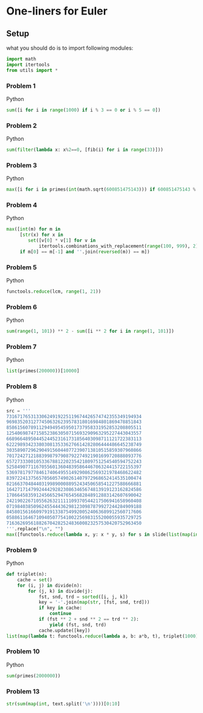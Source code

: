 One-liners for Euler
=======

## Setup

what you should do is to import following modules:
```python
import math
import itertools
from utils import *
```


### Problem 1

Python
```python
sum([i for i in range(1000) if i % 3 == 0 or i % 5 == 0])
```

### Problem 2

Python
```python
sum(filter(lambda x: x%2==0, [fib(i) for i in range(33)]))
```

### Problem 3

Python
```python
max([i for i in primes(int(math.sqrt(600851475143))) if 600851475143 % i ==0 ])
```

### Problem 4

Python
```python
max([int(m) for m in
     [str(x) for x in
        set([v[0] * v[1] for v in
            itertools.combinations_with_replacement(range(100, 999), 2)])]
     if m[0] == m[-1] and ''.join(reversed(m)) == m])
```

### Problem 5

Python
```python
functools.reduce(lcm, range(1, 21))
```

### Problem 6

Python
```python
sum(range(1, 101)) ** 2 - sum([i ** 2 for i in range(1, 101)])
```

### Problem 7

Python
```python
list(primes(200000))[10000]
```

### Problem 8

Python
```python
src = '''
73167176531330624919225119674426574742355349194934
96983520312774506326239578318016984801869478851843
85861560789112949495459501737958331952853208805511
12540698747158523863050715693290963295227443043557
66896648950445244523161731856403098711121722383113
62229893423380308135336276614282806444486645238749
30358907296290491560440772390713810515859307960866
70172427121883998797908792274921901699720888093776
65727333001053367881220235421809751254540594752243
52584907711670556013604839586446706324415722155397
53697817977846174064955149290862569321978468622482
83972241375657056057490261407972968652414535100474
82166370484403199890008895243450658541227588666881
16427171479924442928230863465674813919123162824586
17866458359124566529476545682848912883142607690042
24219022671055626321111109370544217506941658960408
07198403850962455444362981230987879927244284909188
84580156166097919133875499200524063689912560717606
05886116467109405077541002256983155200055935729725
71636269561882670428252483600823257530420752963450
'''.replace("\n", "")
max([functools.reduce(lambda x, y: x * y, s) for s in slide(list(map(int, src)), 13)])
```

### Problem 9

Python
```python
def triplet(n):
    cache = set()
    for (i, j) in divide(n):
        for (j, k) in divide(j):
            fst, snd, trd = sorted([i, j, k])
            key = '-'.join(map(str, [fst, snd, trd]))
            if key in cache:
                continue
            if (fst ** 2 + snd ** 2 == trd ** 2):
                yield (fst, snd, trd)
            cache.update([key])
list(map(lambda t: functools.reduce(lambda a, b: a*b, t), triplet(1000)))
```

### Problem 10

Python
```python
sum(primes(2000000))
```

### Problem 13

```python
str(sum(map(int, text.split('\n'))))[0:10]
```
